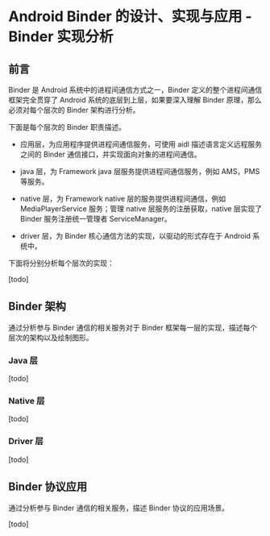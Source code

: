 # Android Binder 的设计、实现与应用 - Binder 实现分析

## 前言

Binder 是 Android 系统中的进程间通信方式之一，Binder 定义的整个进程间通信框架完全贯穿了 Android 系统的底层到上层，如果要深入理解 Binder 原理，那么必须对每个层次的 Binder 架构进行分析。

下面是每个层次的 Binder 职责描述。

- 应用层，为应用程序提供进程间通信服务，可使用 aidl 描述语言定义远程服务之间的 Binder 通信接口，并实现面向对象的进程间通信。
- java 层，为 Framework java 层服务提供进程间通信服务，例如 AMS，PMS 等服务。
- native 层，为 Framework native 层的服务提供进程间通信，例如 MediaPlayerService 服务；管理 native 层服务的注册获取，native 层实现了 Binder 服务注册统一管理者 ServiceManager。

- driver 层，为 Binder 核心通信方法的实现，以驱动的形式存在于 Android 系统中。

下面将分别分析每个层次的实现：

[todo]

## Binder 架构

通过分析参与 Binder 通信的相关服务对于 Binder 框架每一层的实现，描述每个层次的架构以及绘制图形。

### Java 层

[todo]

### Native 层

[todo]

### Driver 层

[todo]

## Binder 协议应用

通过分析参与 Binder 通信的相关服务，描述 Binder 协议的应用场景。

[todo]